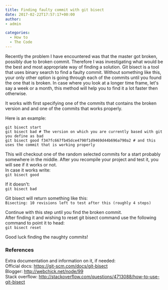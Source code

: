 ```yaml
---
title: Finding faulty commit with git bisect
date: 2017-02-22T17:57:17+00:00
author:
- admin

categories:
  - How to
  - The Code
---
```

Recently the problem I have encountered was that the master got broken, possibly due to broken commit. Therefore I was investigating what would be the best and most appropriate way of finding a solution. Git bisect is a tool that uses binary search to find a faulty commit. Without something like this, your only other option is going through each of the commits until you found the one that is broken. In case where you look at a longer time frame, let's say a week or a month, this method will help you to find it a lot faster then otherwise.

It works with first specifying one of the commits that contains the broken version and and one of the commits that works properly.

Here is an example:

```
git bisect start
git bisect bad # The version on which you are currently based with git you define as bad
git bisect good f347fc667fb45dce4798f1d9469d44b696a790a2 # and this uses the commit that is working properly
```

This will checkout one of the random selected commits for a start probably somewhere in the middle. After you recompile your project and test it, you will see if it works or not.  
In case it works write:  
`
git bisect good
` 

If it doesn't:  
`
git bisect bad
` 

Git bisect will return something like this:  
`Bisecting: 10 revisions left to test after this (roughly 4 steps)`

Continue with this step until you find the broken commit.  
After finding it and wishing to reset git bisect command use the following command to point it to head:  
`git bisect reset`

Good luck finding the naughty commits!

### References

Extra documentation and information on it, if needed:  
Official docs: <https://git-scm.com/docs/git-bisect>  
Blogger: <http://webchick.net/node/99>  
Stack overflow: <http://stackoverflow.com/questions/4713088/how-to-use-git-bisect>